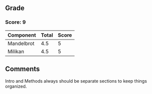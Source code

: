 ## Grade

### Score: 9

Component         | Total | Score
------------------|-------|------
Mandelbrot        | 4.5   | 5
Milikan           | 4.5   | 5


## Comments

Intro and Methods always should be separate sections to keep things organized.
